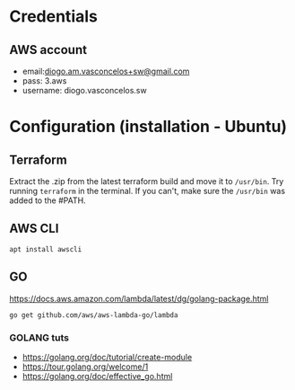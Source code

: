 # Credentials

## AWS account
* email:diogo.am.vasconcelos+sw@gmail.com
* pass: 3.aws
* username: diogo.vasconcelos.sw

# Configuration (installation - Ubuntu)

## Terraform
Extract the .zip from the latest terraform build and move it to `/usr/bin`. Try running `terraform` in the terminal. If you can't, make sure the `/usr/bin` was added to the #PATH.

## AWS CLI
```
apt install awscli
```

## GO
https://docs.aws.amazon.com/lambda/latest/dg/golang-package.html
```
go get github.com/aws/aws-lambda-go/lambda
```

### GOLANG tuts
- https://golang.org/doc/tutorial/create-module
- https://tour.golang.org/welcome/1
- https://golang.org/doc/effective_go.html
